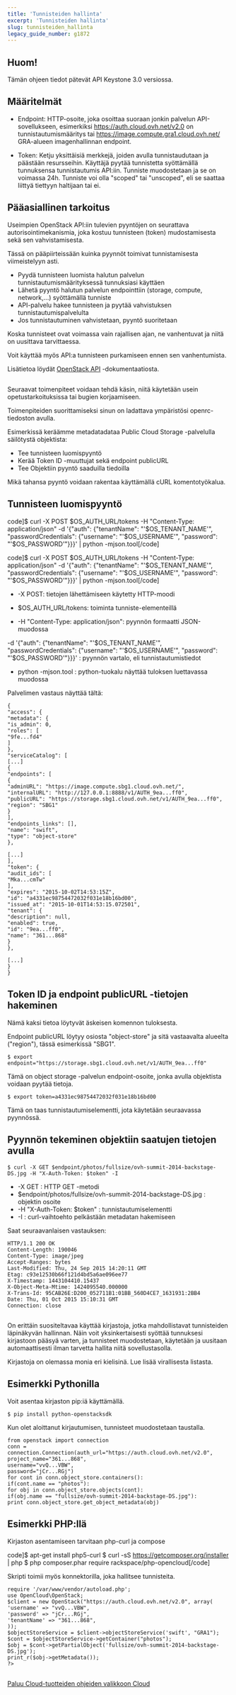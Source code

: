 ```yaml
---
title: 'Tunnisteiden hallinta'
excerpt: 'Tunnisteiden hallinta'
slug: tunnisteiden_hallinta
legacy_guide_number: g1872
---
```


## 

## Huom!
Tämän ohjeen tiedot pätevät API Keystone 3.0 versiossa.


## Määritelmät

- Endpoint: HTTP-osoite, joka osoittaa suoraan jonkin palvelun API-sovellukseen, esimerkiksi https://auth.cloud.ovh.net/v2.0 on tunnistautumismääritys tai https://image.compute.gra1.cloud.ovh.net/ GRA-alueen imagenhallinnan endpoint.

- Token: Ketju yksittäisiä merkkejä, joiden avulla tunnistaudutaan ja päästään resursseihin. Käyttäjä pyytää tunnistetta syöttämällä tunnuksensa tunnistautumis API:iin. Tunniste muodostetaan ja se on voimassa 24h. Tunniste voi olla "scoped" tai "unscoped", eli se saattaa liittyä tiettyyn haltijaan tai ei.




## Pääasiallinen tarkoitus
Useimpien OpenStack API:iin tulevien pyyntöjen on seurattava autorisointimekanismia, joka kostuu tunnisteen (token) mudostamisesta sekä sen vahvistamisesta.

Tässä on pääpiirteissään kuinka  pyynnöt toimivat tunnistamisesta viimeistelyyn asti.

- Pyydä tunnisteen luomista halutun palvelun tunnistautumismäärityksessä tunnuksiasi käyttäen
- Lähetä pyyntö halutun palvelun endpointtiin (storage, compute, network,...) syöttämällä tunniste
- API-palvelu hakee tunnisteen ja pyytää vahvistuksen tunnistautumispalvelulta
- Jos tunnistautuminen vahvistetaan, pyyntö suoritetaan


Koska tunnisteet ovat voimassa vain rajallisen ajan, ne vanhentuvat ja niitä on uusittava tarvittaessa. 

Voit käyttää myös API:a tunnisteen purkamiseen ennen sen vanhentumista.

Lisätietoa löydät [OpenStack API](http://developer.openstack.org/api-guide/quick-start/) -dokumentaatiosta.


## 
Seuraavat toimenpiteet voidaan tehdä käsin, niitä käytetään usein opetustarkoituksissa tai bugien korjaamiseen.

Toimenpiteiden suorittamiseksi sinun on ladattava ympäristösi openrc-tiedoston avulla.

Esimerkissä keräämme metadatadataa Public Cloud Storage -palvelulla säilötystä objektista: 


- Tee tunnisteen luomispyyntö
- Kerää Token ID -muuttujat  sekä endpoint publicURL
- Tee Objektiin pyyntö saaduilla tiedoilla 


Mikä tahansa pyyntö voidaan rakentaa käyttämällä cURL komentotyökalua.


## Tunnisteen luomispyyntö
code]$ curl -X POST $OS_AUTH_URL/tokens -H "Content-Type: application/json" -d '{"auth": {"tenantName": "'$OS_TENANT_NAME'", "passwordCredentials": {"username": "'$OS_USERNAME'", "password": "'$OS_PASSWORD'"}}}' | python -mjson.tool[/code]

code]$ curl -X POST $OS_AUTH_URL/tokens -H "Content-Type: application/json" -d '{"auth": {"tenantName": "'$OS_TENANT_NAME'", "passwordCredentials": {"username": "'$OS_USERNAME'", "password": "'$OS_PASSWORD'"}}}' | python -mjson.tool[/code]


- -X POST: tietojen lähettämiseen käytetty HTTP-moodi

- $OS_AUTH_URL/tokens: toiminta tunniste-elementeillä

- -H "Content-Type: application/json": pyynnön formaatti JSON-muodossa


 -d '{"auth": {"tenantName": "'$OS_TENANT_NAME'", "passwordCredentials": {"username": "'$OS_USERNAME'", "password": "'$OS_PASSWORD'"}}}' : pyynnön vartalo, eli tunnistautumistiedot


- python -mjson.tool : python-tuokalu näyttää tuloksen luettavassa muodossa


Palvelimen vastaus näyttää tältä: 


```
{
"access": {
"metadata": {
"is_admin": 0,
"roles": [
"9fe...fd4"
]
},
"serviceCatalog": [
[...]
{
"endpoints": [
{
"adminURL": "https://image.compute.sbg1.cloud.ovh.net/",
"internalURL": "http://127.0.0.1:8888/v1/AUTH_9ea...ff0",
"publicURL": "https://storage.sbg1.cloud.ovh.net/v1/AUTH_9ea...ff0",
"region": "SBG1"
}
],
"endpoints_links": [],
"name": "swift",
"type": "object-store"
},

[...]
],
"token": {
"audit_ids": [
"Mka...cmTw"
],
"expires": "2015-10-02T14:53:15Z",
"id": "a4331ec98754472032f031e18b16bd00",
"issued_at": "2015-10-01T14:53:15.072501",
"tenant": {
"description": null,
"enabled": true,
"id": "9ea...ff0",
"name": "361...868"
}
},

[...]
}
}
```




## Token ID ja endpoint publicURL -tietojen hakeminen
Nämä kaksi tietoa löytyvät äskeisen komennon tuloksesta.

Endpoint publicURL löytyy osiosta "object-store" ja sitä vastaavalta alueelta ("region"), tässä esimerkissä "SBG1".


```
$ export endpoint="https://storage.sbg1.cloud.ovh.net/v1/AUTH_9ea...ff0"
```


Tämä on object storage -palvelun endpoint-osoite, jonka avulla objektista voidaan pyytää tietoja. 



```
$ export token=a4331ec98754472032f031e18b16bd00
```


Tämä on taas tunnistautumiselementti, jota käytetään seuraavassa pyynnössä.


## Pyynnön tekeminen objektiin saatujen tietojen avulla

```
$ curl -X GET $endpoint/photos/fullsize/ovh-summit-2014-backstage-DS.jpg -H "X-Auth-Token: $token" -I
```



- -X GET : HTTP GET -metodi
- $endpoint/photos/fullsize/ovh-summit-2014-backstage-DS.jpg : objektin osoite
- -H "X-Auth-Token: $token" : tunnistautumiselementti 
- -I : curl-vaihtoehto pelkästään metadatan hakemiseen



Saat seuraavanlaisen vastauksen:


```
HTTP/1.1 200 OK
Content-Length: 190046
Content-Type: image/jpeg
Accept-Ranges: bytes
Last-Modified: Thu, 24 Sep 2015 14:20:11 GMT
Etag: c93e12530b66f121d4bd5a6ae096ee77
X-Timestamp: 1443104410.15437
X-Object-Meta-Mtime: 1424095540.000000
X-Trans-Id: 95CAB26E:D200_052711B1:01BB_560D4CE7_1631931:2BB4
Date: Thu, 01 Oct 2015 15:10:31 GMT
Connection: close
```




## 
On erittäin suositeltavaa käyttää kirjastoja, jotka mahdollistavat tunnisteiden läpinäkyvän hallinnan. Näin voit yksinkertaisesti syöttää tunnuksesi kirjastoon pääsyä varten, ja tunnisteet muodostetaan, käytetään ja uusitaan automaattisesti ilman tarvetta hallita niitä sovellustasolla.

Kirjastoja on olemassa monia eri kielisinä. Lue lisää virallisesta listasta.


## Esimerkki Pythonilla
Voit asentaa kirjaston pip:iä käyttämällä.

```
$ pip install python-openstacksdk
```


Kun olet aloittanut kirjautumisen, tunnisteet muodostetaan taustalla.

```
from openstack import connection
conn = connection.Connection(auth_url="https://auth.cloud.ovh.net/v2.0",
project_name="361...868",
username="vvQ...VBW",
password="jCr...RGj")
for cont in conn.object_store.containers():
if(cont.name == "photos"):
for obj in conn.object_store.objects(cont):
if(obj.name == "fullsize/ovh-summit-2014-backstage-DS.jpg"):
print conn.object_store.get_object_metadata(obj)
```




## Esimerkki PHP:llä
Kirjaston asentamiseen tarvitaan php-curl ja compose

code]$ apt-get install php5-curl
$ curl -sS https://getcomposer.org/installer | php
$ php composer.phar require rackspace/php-opencloud[/code]

Skripti toimii myös konnektorilla, joka hallitsee tunnisteita. 


```
require '/var/www/vendor/autoload.php';
use OpenCloud\OpenStack;
$client = new OpenStack("https://auth.cloud.ovh.net/v2.0", array(
'username' => "vvQ...VBW",
'password' => "jCr...RGj",
'tenantName' => "361...868",
));
$objectStoreService = $client->objectStoreService('swift', "GRA1");
$cont = $objectStoreService->getContainer("photos");
$obj = $cont->getPartialObject('fullsize/ovh-summit-2014-backstage-DS.jpg');
print_r($obj->getMetadata());
?>
```




## 
[Paluu Cloud-tuotteiden ohjeiden valikkoon Cloud]({legacy}1785)

